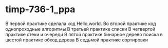 # timp-736-1_ppa
В первой практике сделала код Hello,world.
Во второй практике код однопроходные алгоритмы
В третьей практике списки
В четвертой практике стеки и очереди
В пятой практике бинарное дерево поиска
в шестой практике обход дерева
В седьмой практике сортировки
